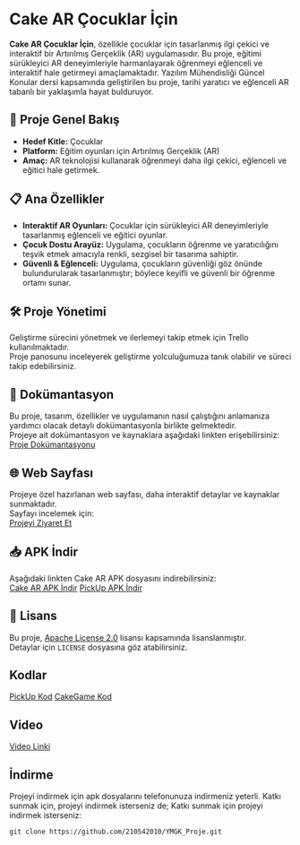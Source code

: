#  Cake AR Çocuklar İçin

**Cake AR Çocuklar İçin**, özellikle çocuklar için tasarlanmış ilgi çekici ve interaktif bir Artırılmış Gerçeklik (AR) uygulamasıdır. Bu proje, eğitimi sürükleyici AR deneyimleriyle harmanlayarak öğrenmeyi eğlenceli ve interaktif hale getirmeyi amaçlamaktadır. Yazılım Mühendisliği Güncel Konular dersi kapsamında geliştirilen bu proje, tarihi yaratıcı ve eğlenceli AR tabanlı bir yaklaşımla hayat bulduruyor.

## 🚀 Proje Genel Bakış
- **Hedef Kitle:** Çocuklar  
- **Platform:** Eğitim oyunları için Artırılmış Gerçeklik (AR)  
- **Amaç:** AR teknolojisi kullanarak öğrenmeyi daha ilgi çekici, eğlenceli ve eğitici hale getirmek.

## 📋 Ana Özellikler
- **Interaktif AR Oyunları:** Çocuklar için sürükleyici AR deneyimleriyle tasarlanmış eğlenceli ve eğitici oyunlar.
- **Çocuk Dostu Arayüz:** Uygulama, çocukların öğrenme ve yaratıcılığını teşvik etmek amacıyla renkli, sezgisel bir tasarıma sahiptir.
- **Güvenli & Eğlenceli:** Uygulama, çocukların güvenliği göz önünde bulundurularak tasarlanmıştır; böylece keyifli ve güvenli bir öğrenme ortamı sunar.

## 🛠 Proje Yönetimi
Geliştirme sürecini yönetmek ve ilerlemeyi takip etmek için Trello kullanılmaktadır.  
Proje panosunu inceleyerek geliştirme yolculuğumuza tanık olabilir ve süreci takip edebilirsiniz.

## 📄 Dokümantasyon
Bu proje, tasarım, özellikler ve uygulamanın nasıl çalıştığını anlamanıza yardımcı olacak detaylı dokümantasyonla birlikte gelmektedir.  
Projeye ait dokümantasyon ve kaynaklara aşağıdaki linkten erişebilirsiniz:  
[Proje Dokümantasyonu](https://github.com/210542010/YMGK_Proje/tree/main/D%C3%B6k%C3%BCmanlar)


## 🌐 Web Sayfası
Projeye özel hazırlanan web sayfası, daha interaktif detaylar ve kaynaklar sunmaktadır.  
Sayfayı incelemek için:  
[Projeyi Ziyaret Et](https://210542010.github.io/YMGK_Proje/)

## 📥 APK İndir
Aşağıdaki linkten Cake AR APK dosyasını indirebilirsiniz:  
[Cake AR APK İndir](https://github.com/210542010/YMGK_Proje/blob/main/CakeeeAR.apk)
[PickUp APK İndir](https://github.com/210542010/YMGK_Proje/blob/main/AR2.apk)

## 📄 Lisans
Bu proje, [Apache License 2.0](https://www.apache.org/licenses/LICENSE-2.0) lisansı kapsamında lisanslanmıştır.  
Detaylar için `LICENSE` dosyasına göz atabilirsiniz.

## Kodlar
[PickUp Kod](https://github.com/210542010/YMGK_Proje/blob/main/PickupGame-main/Assets/Scripts/ARFeatheredPlaneMeshVisualizer.cs)
[CakeGame Kod](https://github.com/210542010/YMGK_Proje/blob/main/main.py)


## Video
[Video Linki](https://youtu.be/ksHafA6UTKc)

## İndirme
Projeyi indirmek için apk dosyalarını telefonunuza indirmeniz yeterli. Katkı sunmak için, projeyi indirmek isterseniz de;
Katkı sunmak için projeyi indirmek isterseniz:  

```
git clone https://github.com/210542010/YMGK_Proje.git
```


